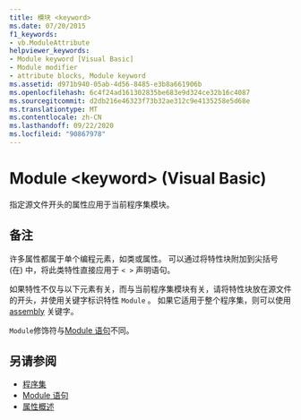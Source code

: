 ```yaml
---
title: 模块 <keyword>
ms.date: 07/20/2015
f1_keywords:
- vb.ModuleAttribute
helpviewer_keywords:
- Module keyword [Visual Basic]
- Module modifier
- attribute blocks, Module keyword
ms.assetid: d971b940-05ab-4d56-8485-e3b8a661906b
ms.openlocfilehash: 6c4f24ad161302835be683e9d324ce32b16c4087
ms.sourcegitcommit: d2db216e46323f73b32ae312c9e4135258e5d68e
ms.translationtype: MT
ms.contentlocale: zh-CN
ms.lasthandoff: 09/22/2020
ms.locfileid: "90867978"
---
```

# <a name="module-keyword-visual-basic"></a>Module \<keyword> (Visual Basic)

指定源文件开头的属性应用于当前程序集模块。  
  
## <a name="remarks"></a>备注  

 许多属性都属于单个编程元素，如类或属性。 可以通过将特性块附加到尖括号 (在) 中，将此类特性直接应用于 `< >` 声明语句。  
  
 如果特性不仅与以下元素有关，而与当前程序集模块有关，请将特性块放在源文件的开头，并使用关键字标识特性 `Module` 。 如果它适用于整个程序集，则可以使用 [assembly](assembly.md) 关键字。  
  
 `Module`修饰符与[Module 语句](../statements/module-statement.md)不同。  
  
## <a name="see-also"></a>另请参阅

- [程序集](assembly.md)
- [Module 语句](../statements/module-statement.md)
- [属性概述](../../programming-guide/concepts/attributes/index.md)
